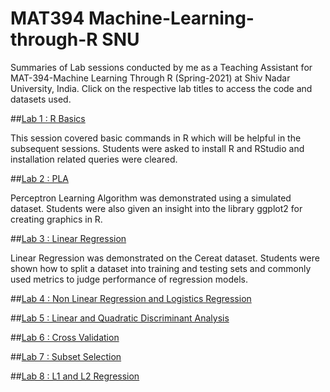 # MAT394 Machine-Learning-through-R SNU

Summaries of Lab sessions conducted by me as a Teaching Assistant for MAT-394-Machine Learning Through R (Spring-2021) at Shiv Nadar University, India. Click on the respective lab titles to access the code and datasets used.

##[Lab 1 : R Basics](https://github.com/mansigoel0029/MAT394---Machine-Learning-through-R---SNU/tree/main/Lab%201%20-%20R%20Basics)


This session covered basic commands in R which will be helpful in the subsequent sessions. Students were asked to install R and RStudio and installation related queries were cleared. 


##[Lab 2 : PLA](https://github.com/mansigoel0029/MAT394---Machine-Learning-through-R---SNU/tree/main/Lab%202%20-%20PLA)


Perceptron Learning Algorithm was demonstrated using a simulated dataset. Students were also given an insight into the  library ggplot2 for creating graphics in R. 


##[Lab 3 : Linear Regression](https://github.com/mansigoel0029/MAT394---Machine-Learning-through-R---SNU/tree/main/Lab%203%20-%20LR)


Linear Regression was demonstrated on the Cereat dataset. Students were shown how to split a dataset into training and testing sets and commonly used metrics to judge performance of regression models. 


##[Lab 4 : Non Linear Regression and Logistics Regression](https://github.com/mansigoel0029/MAT394---Machine-Learning-through-R---SNU/tree/main/Lab%204%20-%20Non-LR%2C%20Logistic%20Regression)


##[Lab 5 : Linear and Quadratic Discriminant Analysis](https://github.com/mansigoel0029/MAT394---Machine-Learning-through-R---SNU/tree/main/Lab%205%20-%20LDA%2C%20QDA)


##[Lab 6 : Cross Validation](https://github.com/mansigoel0029/MAT394---Machine-Learning-through-R---SNU/tree/main/Lab%206%20-%20Cross%20Validation)


##[Lab 7 : Subset Selection](https://github.com/mansigoel0029/MAT394---Machine-Learning-through-R---SNU/tree/main/Lab%207%20-%20Subset%20Selection)


##[Lab 8 : L1 and L2 Regression](https://github.com/mansigoel0029/MAT394---Machine-Learning-through-R---SNU/tree/main/Lab%208%20-%20L1%2CL2%20Regression)
